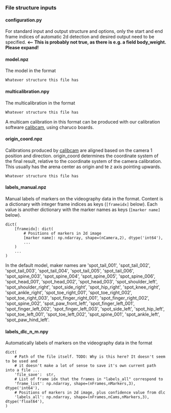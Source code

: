 ### File structure inputs
#### configuration.py
For standard input and output structure and options, only the start and end frame indices of automatic 2d detection and desired output need to be specified.
**<-- This is probably not true, as there is e.g. a field body_weight. Please expand!**

#### model.npz

The model in the format
```
Whatever structure this file has
```

#### multicalibration.npy

The multicalibration in the format
```
Whatever structure this file has
```
A multicam calibration in this format can be produced with our calibration software [calibcam](https://github.com/bbo-lab/calibcam), using charuco boards.

#### origin_coord.npz

Calibrations produced by [calibcam](https://github.com/bbo-lab/calibcam) are aligned based on the camera 1 position and direction. origin_coord determines the coordinate system of the final result, relative to the coordinate system of the camera calibration. This usually has the arena center as origin and te z axis pointing upwards.
```
Whatever structure this file has
```

#### labels_manual.npz

Manual labels of markers on the videography data in the format.
Content is a dictionary with integer frame indices as keys (`[frameidx]` below). Each value is another dictionary with the marker names as keys (`[marker name]` below).
```
dict(
    [frameidx]: dict(
        # Positions of markers in 2d image
        [marker name]: np.ndarray, shape=(nCamera,2), dtype('int64'),
        ...
    )
    ...
)
```
In the default model, maker names are 'spot_tail_001', 'spot_tail_002', 'spot_tail_003', 'spot_tail_004', 'spot_tail_005', 'spot_tail_006', 'spot_spine_003', 'spot_spine_004', 'spot_spine_005', 'spot_spine_006', 'spot_head_001', 'spot_head_002', 'spot_head_003', 'spot_shoulder_left', 'spot_shoulder_right', 'spot_side_right', 'spot_hip_right', 'spot_knee_right', 'spot_ankle_right', 'spot_toe_right_001', 'spot_toe_right_002', 'spot_toe_right_003', 'spot_finger_right_001', 'spot_finger_right_002', 'spot_spine_002', 'spot_paw_front_left', 'spot_finger_left_001', 'spot_finger_left_002', 'spot_finger_left_003', 'spot_side_left', 'spot_hip_left', 'spot_toe_left_001', 'spot_toe_left_002', 'spot_spine_001', 'spot_ankle_left', 'spot_paw_hind_left'.
#### labels_dlc_n_m.npy

Automatically labels of markers on the videography data in the format
```
dict(
    # Path of the file itself. TODO: Why is this here? It doesn't seem to be used and
    # it doesn't make a lot of sense to save it's own current path into a file ...
    'file_save':  str,
    # List of frame idx that the frames in "labels_all" correspond to
    'frame_list': np.ndarray, shape=(nFrames,nMarkers,3), dtype('int64'),
    # Positions of markers in 2d image, plus confidence value from dlc
    'labels_all': np.ndarray, shape=(nFrames,nCams,nMarkers,3), dtype('float64'),
)
```
